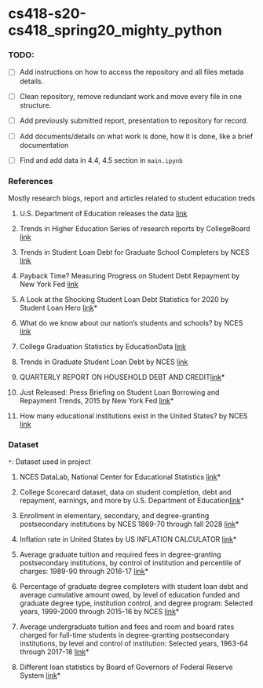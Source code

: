 # cs418-s20-cs418_spring20_mighty_python

### TODO:

- [ ] Add instructions on how to access the repository and all files metada details. 
- [ ] Clean repository, remove redundant work and move every file in one structure.
- [ ] Add previously submitted report, presentation to repository for record.
- [ ] Add documents/details on what work is done, how it is done, like a brief documentation


- [ ] Find and add data in 4.4, 4.5 section in `main.ipynb`

### References
Mostly research blogs, report and articles related to student education treds


1. U.S. Department of Education releases the data [link](https://www.ed.gov/news/press-releases/secretary-devos-delivers-promise-provide-students-relevant-actionable-information-needed-make-personalized-education-decisions)

2. Trends in Higher Education Series of research reports by CollegeBoard [link](https://research.collegeboard.org/trends/trends-higher-education)

3. Trends in Student Loan Debt for Graduate School Completers by NCES [link](https://nces.ed.gov/programs/coe/pdf/coe_tub.pdf)

4. Payback Time? Measuring Progress on Student Debt Repayment by New York Fed [link](https://libertystreeteconomics.newyorkfed.org/2015/02/payback_time_measuring_progress_on_student_debt_repayment.html)

5. A Look at the Shocking Student Loan Debt Statistics for 2020 by Student Loan Hero [link](https://studentloanhero.com/student-loan-debt-statistics/)*

6. What do we know about our nation’s students and schools? by NCES [link](https://nces.ed.gov/fastfacts/display.asp?id=372)

7. College Graduation Statistics by EducationData [link](https://educationdata.org/number-of-college-graduates/)

8. Trends in Graduate Student Loan Debt by NCES [link](https://nces.ed.gov/blogs/nces/post/trends-in-graduate-student-loan-debt)

9. QUARTERLY REPORT ON HOUSEHOLD DEBT AND CREDIT[link](https://www.newyorkfed.org/medialibrary/interactives/householdcredit/data/pdf/hhdc_2019q3.pdf)*

10. Just Released: Press Briefing on Student Loan Borrowing and Repayment Trends, 2015 by New York Fed [link](https://libertystreeteconomics.newyorkfed.org/2015/04/just-released-press-briefing-on-student-loan-borrowing-and-repayment-trends-2015.html)*

11. How many educational institutions exist in the United States? by NCES [link](https://nces.ed.gov/fastfacts/display.asp?id=84)

### Dataset

`*`: Dataset used in project

1. NCES DataLab, National Center for Educational Statistics [link](https://nces.ed.gov/datalab/index.aspx)*

2. College Scorecard dataset, data on student completion, debt and repayment, earnings, and more by U.S. Department of Education[link](https://collegescorecard.ed.gov/data/)*

3. Enrollment in elementary, secondary, and degree-granting postsecondary institutions by NCES 1869-70 through fall 2028 [link](https://nces.ed.gov/programs/digest/d18/tables/dt18_105.30.asp)*

4. Inflation rate in United States by US INFLATION CALCULATOR [link](https://www.usinflationcalculator.com/inflation/historical-inflation-rates/)*

5. Average graduate tuition and required fees in degree-granting postsecondary institutions, by control of institution and percentile of charges: 1989-90 through 2016-17 [link](https://nces.ed.gov/programs/digest/d17/tables/dt17_330.50.asp)*

6. Percentage of graduate degree completers with student loan debt and average cumulative amount owed, by level of education funded and graduate degree type, institution control, and degree program: Selected years, 1999-2000 through 2015-16 by NCES [link](https://nces.ed.gov/programs/digest/d17/tables/dt17_332.45.asp)*

7. Average undergraduate tuition and fees and room and board rates charged for full-time students in degree-granting postsecondary institutions, by level and control of institution: Selected years, 1963-64 through 2017-18 [link](https://nces.ed.gov/programs/digest/d18/tables/dt18_330.10.asp)*

8. Different loan statistics by Board of Governors of Federal Reserve System [link](https://www.federalreserve.gov/releases/g19/current/default.htm)*
